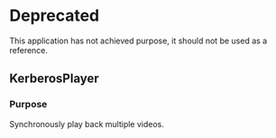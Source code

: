# Deprecated

This application has not achieved purpose, it should not be used as a reference.

## KerberosPlayer

### Purpose

Synchronously play back multiple videos.
